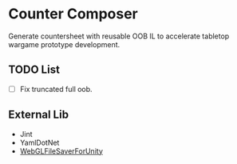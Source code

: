# Counter Composer

Generate countersheet with reusable OOB IL to accelerate tabletop wargame prototype development.

## TODO List

- [ ] Fix truncated full oob.

## External Lib

- Jint
- YamlDotNet
- [WebGLFileSaverForUnity](https://github.com/Nateonus/WebGLFileSaverForUnity/tree/master)

